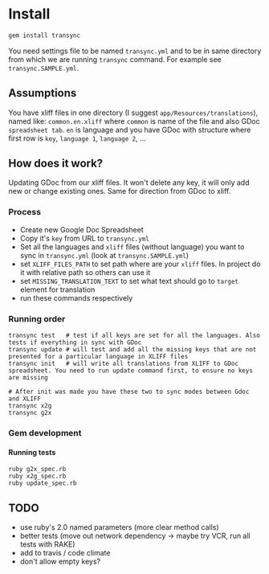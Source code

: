 # Install

```bash
gem install transync
```

You need settings file to be named `transync.yml` and to be in same directory from which we are running `transync` command.
For example see `transync.SAMPLE.yml`.

## Assumptions

You have xliff files in one directory (I suggest `app/Resources/translations`), named like: `common.en.xliff` where `common`
is name of the file and also GDoc `spreadsheet tab`. `en` is language and you have GDoc with structure where
first row is `key`, `language 1`, `language 2`, ...

## How does it work?

Updating GDoc from our xliff files. It won't delete any key, it will only add new or change existing ones. Same 
for direction from GDoc to xliff.

### Process

- Create new Google Doc Spreadsheet
- Copy it's `key` from URL to `transync.yml`
- Set all the languages and `xliff` files (without language) you want to sync in `transync.yml` (look at `transync.SAMPLE.yml`)
- set `XLIFF_FILES_PATH` to set path where are your `xliff` files. In project do it with relative path so others can use it
- set `MISSING_TRANSLATION_TEXT` to set what text should go to `target` element for translation
- run these commands respectively

### Running order

```
transync test   # test if all keys are set for all the languages. Also tests if everything in sync with GDoc
transync update # will test and add all the missing keys that are not presented for a particular language in XLIFF files
transync init   # will write all translations from XLIFF to GDoc spreadsheet. You need to run update command first, to ensure no keys are missing

# After init was made you have these two to sync modes between Gdoc and XLIFF
transync x2g
transync g2x
```

### Gem development

#### Running tests
```
ruby g2x_spec.rb
ruby x2g_spec.rb
ruby update_spec.rb
```

## TODO

- use ruby's 2.0 named parameters (more clear method calls)
- better tests (move out network dependency -> maybe try VCR, run all tests with RAKE)
- add to travis / code climate
- don't allow empty keys?
